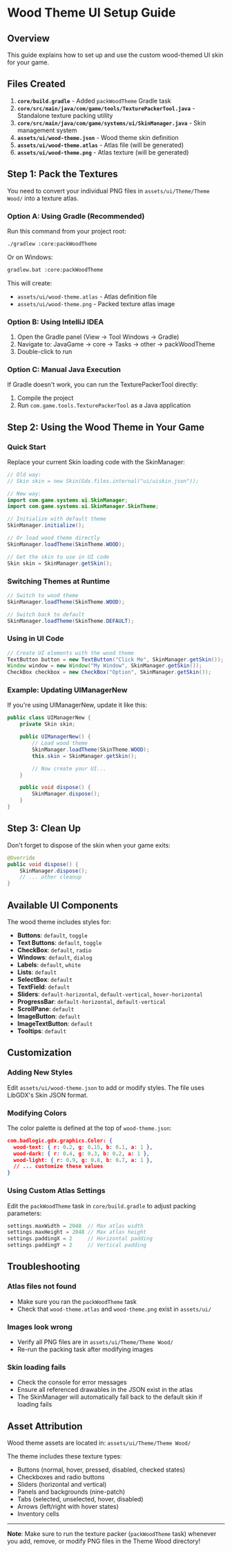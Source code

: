 # Wood Theme UI Setup Guide

## Overview
This guide explains how to set up and use the custom wood-themed UI skin for your game.

## Files Created

1. **`core/build.gradle`** - Added `packWoodTheme` Gradle task
2. **`core/src/main/java/com/game/tools/TexturePackerTool.java`** - Standalone texture packing utility
3. **`core/src/main/java/com/game/systems/ui/SkinManager.java`** - Skin management system
4. **`assets/ui/wood-theme.json`** - Wood theme skin definition
5. **`assets/ui/wood-theme.atlas`** - Atlas file (will be generated)
6. **`assets/ui/wood-theme.png`** - Atlas texture (will be generated)

## Step 1: Pack the Textures

You need to convert your individual PNG files in `assets/ui/Theme/Theme Wood/` into a texture atlas.

### Option A: Using Gradle (Recommended)

Run this command from your project root:

```bash
./gradlew :core:packWoodTheme
```

Or on Windows:

```cmd
gradlew.bat :core:packWoodTheme
```

This will create:
- `assets/ui/wood-theme.atlas` - Atlas definition file
- `assets/ui/wood-theme.png` - Packed texture atlas image

### Option B: Using IntelliJ IDEA

1. Open the Gradle panel (View → Tool Windows → Gradle)
2. Navigate to: JavaGame → core → Tasks → other → packWoodTheme
3. Double-click to run

### Option C: Manual Java Execution

If Gradle doesn't work, you can run the TexturePackerTool directly:

1. Compile the project
2. Run `com.game.tools.TexturePackerTool` as a Java application

## Step 2: Using the Wood Theme in Your Game

### Quick Start

Replace your current Skin loading code with the SkinManager:

```java
// Old way:
// Skin skin = new Skin(Gdx.files.internal("ui/uiskin.json"));

// New way:
import com.game.systems.ui.SkinManager;
import com.game.systems.ui.SkinManager.SkinTheme;

// Initialize with default theme
SkinManager.initialize();

// Or load wood theme directly
SkinManager.loadTheme(SkinTheme.WOOD);

// Get the skin to use in UI code
Skin skin = SkinManager.getSkin();
```

### Switching Themes at Runtime

```java
// Switch to wood theme
SkinManager.loadTheme(SkinTheme.WOOD);

// Switch back to default
SkinManager.loadTheme(SkinTheme.DEFAULT);
```

### Using in UI Code

```java
// Create UI elements with the wood theme
TextButton button = new TextButton("Click Me", SkinManager.getSkin());
Window window = new Window("My Window", SkinManager.getSkin());
CheckBox checkbox = new CheckBox("Option", SkinManager.getSkin());
```

### Example: Updating UIManagerNew

If you're using UIManagerNew, update it like this:

```java
public class UIManagerNew {
    private Skin skin;

    public UIManagerNew() {
        // Load wood theme
        SkinManager.loadTheme(SkinTheme.WOOD);
        this.skin = SkinManager.getSkin();

        // Now create your UI...
    }

    public void dispose() {
        SkinManager.dispose();
    }
}
```

## Step 3: Clean Up

Don't forget to dispose of the skin when your game exits:

```java
@Override
public void dispose() {
    SkinManager.dispose();
    // ... other cleanup
}
```

## Available UI Components

The wood theme includes styles for:

- **Buttons**: `default`, `toggle`
- **Text Buttons**: `default`, `toggle`
- **CheckBox**: `default`, `radio`
- **Windows**: `default`, `dialog`
- **Labels**: `default`, `white`
- **Lists**: `default`
- **SelectBox**: `default`
- **TextField**: `default`
- **Sliders**: `default-horizontal`, `default-vertical`, `hover-horizontal`
- **ProgressBar**: `default-horizontal`, `default-vertical`
- **ScrollPane**: `default`
- **ImageButton**: `default`
- **ImageTextButton**: `default`
- **Tooltips**: `default`

## Customization

### Adding New Styles

Edit `assets/ui/wood-theme.json` to add or modify styles. The file uses LibGDX's Skin JSON format.

### Modifying Colors

The color palette is defined at the top of `wood-theme.json`:

```json
com.badlogic.gdx.graphics.Color: {
  wood-text: { r: 0.2, g: 0.15, b: 0.1, a: 1 },
  wood-dark: { r: 0.4, g: 0.3, b: 0.2, a: 1 },
  wood-light: { r: 0.9, g: 0.8, b: 0.7, a: 1 },
  // ... customize these values
}
```

### Using Custom Atlas Settings

Edit the `packWoodTheme` task in `core/build.gradle` to adjust packing parameters:

```groovy
settings.maxWidth = 2048  // Max atlas width
settings.maxHeight = 2048 // Max atlas height
settings.paddingX = 2     // Horizontal padding
settings.paddingY = 2     // Vertical padding
```

## Troubleshooting

### Atlas files not found
- Make sure you ran the `packWoodTheme` task
- Check that `wood-theme.atlas` and `wood-theme.png` exist in `assets/ui/`

### Images look wrong
- Verify all PNG files are in `assets/ui/Theme/Theme Wood/`
- Re-run the packing task after modifying images

### Skin loading fails
- Check the console for error messages
- Ensure all referenced drawables in the JSON exist in the atlas
- The SkinManager will automatically fall back to the default skin if loading fails

## Asset Attribution

Wood theme assets are located in: `assets/ui/Theme/Theme Wood/`

The theme includes these texture types:
- Buttons (normal, hover, pressed, disabled, checked states)
- Checkboxes and radio buttons
- Sliders (horizontal and vertical)
- Panels and backgrounds (nine-patch)
- Tabs (selected, unselected, hover, disabled)
- Arrows (left/right with hover states)
- Inventory cells

---

**Note**: Make sure to run the texture packer (`packWoodTheme` task) whenever you add, remove, or modify PNG files in the Theme Wood directory!
